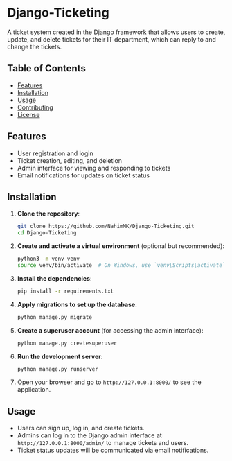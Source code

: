 # Django-Ticketing

A ticket system created in the Django framework that allows users to create, update, and delete tickets for their IT department, which can reply to and change the tickets.

## Table of Contents

- [Features](#features)
- [Installation](#installation)
- [Usage](#usage)
- [Contributing](#contributing)
- [License](#license)

## Features

- User registration and login
- Ticket creation, editing, and deletion
- Admin interface for viewing and responding to tickets
- Email notifications for updates on ticket status

## Installation

1. **Clone the repository**:
   ```bash
   git clone https://github.com/NahimMK/Django-Ticketing.git
   cd Django-Ticketing
   ```

2. **Create and activate a virtual environment** (optional but recommended):
   ```bash
   python3 -m venv venv
   source venv/bin/activate  # On Windows, use `venv\Scripts\activate`
   ```

3. **Install the dependencies**:
   ```bash
   pip install -r requirements.txt
   ```

4. **Apply migrations to set up the database**:
   ```bash
   python manage.py migrate
   ```

5. **Create a superuser account** (for accessing the admin interface):
   ```bash
   python manage.py createsuperuser
   ```

6. **Run the development server**:
   ```bash
   python manage.py runserver
   ```

7. Open your browser and go to `http://127.0.0.1:8000/` to see the application.

## Usage

- Users can sign up, log in, and create tickets.
- Admins can log in to the Django admin interface at `http://127.0.0.1:8000/admin/` to manage tickets and users.
- Ticket status updates will be communicated via email notifications.
